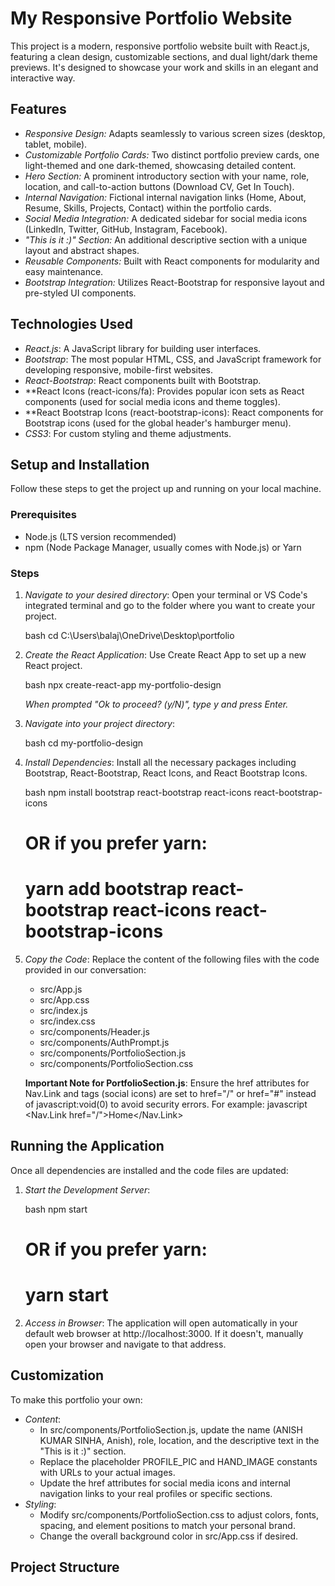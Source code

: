 # My Responsive Portfolio Website

This project is a modern, responsive portfolio website built with React.js, featuring a clean design, customizable sections, and dual light/dark theme previews. It's designed to showcase your work and skills in an elegant and interactive way.

## Features

* *Responsive Design:* Adapts seamlessly to various screen sizes (desktop, tablet, mobile).
* *Customizable Portfolio Cards:* Two distinct portfolio preview cards, one light-themed and one dark-themed, showcasing detailed content.
* *Hero Section:* A prominent introductory section with your name, role, location, and call-to-action buttons (Download CV, Get In Touch).
* *Internal Navigation:* Fictional internal navigation links (Home, About, Resume, Skills, Projects, Contact) within the portfolio cards.
* *Social Media Integration:* A dedicated sidebar for social media icons (LinkedIn, Twitter, GitHub, Instagram, Facebook).
* *"This is it :)" Section:* An additional descriptive section with a unique layout and abstract shapes.
* *Reusable Components:* Built with React components for modularity and easy maintenance.
* *Bootstrap Integration:* Utilizes React-Bootstrap for responsive layout and pre-styled UI components.

## Technologies Used

* *React.js*: A JavaScript library for building user interfaces.
* *Bootstrap*: The most popular HTML, CSS, and JavaScript framework for developing responsive, mobile-first websites.
* *React-Bootstrap*: React components built with Bootstrap.
* **React Icons (react-icons/fa): Provides popular icon sets as React components (used for social media icons and theme toggles).
* **React Bootstrap Icons (react-bootstrap-icons): React components for Bootstrap icons (used for the global header's hamburger menu).
* *CSS3*: For custom styling and theme adjustments.

## Setup and Installation

Follow these steps to get the project up and running on your local machine.

### Prerequisites

* Node.js (LTS version recommended)
* npm (Node Package Manager, usually comes with Node.js) or Yarn

### Steps

1.  *Navigate to your desired directory*: Open your terminal or VS Code's integrated terminal and go to the folder where you want to create your project.

    bash
    cd C:\Users\balaj\OneDrive\Desktop\portfolio
    

2.  *Create the React Application*: Use Create React App to set up a new React project.

    bash
    npx create-react-app my-portfolio-design
    
    *When prompted "Ok to proceed? (y/N)", type y and press Enter.*

3.  *Navigate into your project directory*:

    bash
    cd my-portfolio-design
    

4.  *Install Dependencies*: Install all the necessary packages including Bootstrap, React-Bootstrap, React Icons, and React Bootstrap Icons.

    bash
    npm install bootstrap react-bootstrap react-icons react-bootstrap-icons
    # OR if you prefer yarn:
    # yarn add bootstrap react-bootstrap react-icons react-bootstrap-icons
    

5.  *Copy the Code*: Replace the content of the following files with the code provided in our conversation:
    * src/App.js
    * src/App.css
    * src/index.js
    * src/index.css
    * src/components/Header.js
    * src/components/AuthPrompt.js
    * src/components/PortfolioSection.js
    * src/components/PortfolioSection.css

    **Important Note for PortfolioSection.js**: Ensure the href attributes for Nav.Link and <a> tags (social icons) are set to href="/" or href="#" instead of javascript:void(0) to avoid security errors. For example:
    javascript
    <Nav.Link href="/">Home</Nav.Link>
    <a href="#" className="social-icon-link"><FaLinkedinIn size={20} /></a>
    

## Running the Application

Once all dependencies are installed and the code files are updated:

1.  *Start the Development Server*:

    bash
    npm start
    # OR if you prefer yarn:
    # yarn start
    

2.  *Access in Browser*: The application will open automatically in your default web browser at http://localhost:3000. If it doesn't, manually open your browser and navigate to that address.

## Customization

To make this portfolio your own:

* *Content*:
    * In src/components/PortfolioSection.js, update the name (ANISH KUMAR SINHA, Anish), role, location, and the descriptive text in the "This is it :)" section.
    * Replace the placeholder PROFILE_PIC and HAND_IMAGE constants with URLs to your actual images.
    * Update the href attributes for social media icons and internal navigation links to your real profiles or specific sections.
* *Styling*:
    * Modify src/components/PortfolioSection.css to adjust colors, fonts, spacing, and element positions to match your personal brand.
    * Change the overall background color in src/App.css if desired.

## Project Structure